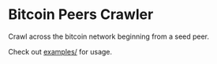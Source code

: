 # Bitcoin Peers Crawler

Crawl across the bitcoin network beginning from a seed peer.

Check out [examples/](examples) for usage.
 
